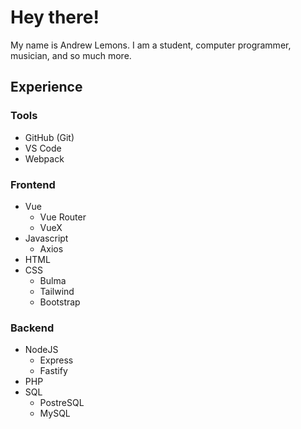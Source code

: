 # Hey there!

My name is Andrew Lemons. I am a student, computer programmer, musician, and so much more.

## Experience

### Tools
- GitHub (Git)
- VS Code
- Webpack

### Frontend
- Vue
  - Vue Router
  - VueX
- Javascript
  - Axios
- HTML
- CSS
  - Bulma
  - Tailwind
  - Bootstrap

### Backend
- NodeJS
  - Express
  - Fastify
- PHP
- SQL
  - PostreSQL
  - MySQL
